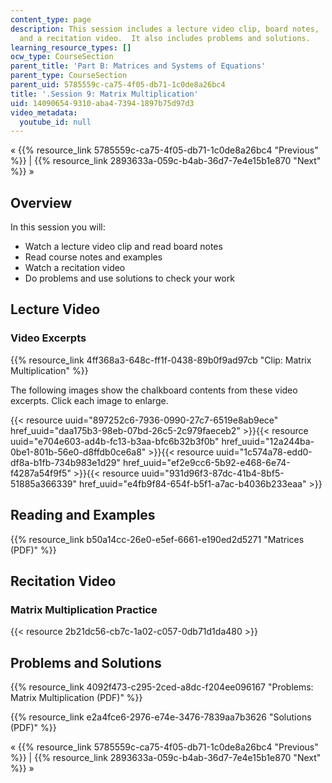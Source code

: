 ```yaml
---
content_type: page
description: This session includes a lecture video clip, board notes,  readings, examples,
  and a recitation video.  It also includes problems and solutions.
learning_resource_types: []
ocw_type: CourseSection
parent_title: 'Part B: Matrices and Systems of Equations'
parent_type: CourseSection
parent_uid: 5785559c-ca75-4f05-db71-1c0de8a26bc4
title: '.Session 9: Matrix Multiplication'
uid: 14090654-9310-aba4-7394-1897b75d97d3
video_metadata:
  youtube_id: null
---
```


« {{% resource_link 5785559c-ca75-4f05-db71-1c0de8a26bc4 "Previous" %}} | {{% resource_link 2893633a-059c-b4ab-36d7-7e4e15b1e870 "Next" %}} »

Overview
--------

In this session you will:

*   Watch a lecture video clip and read board notes
*   Read course notes and examples
*   Watch a recitation video
*   Do problems and use solutions to check your work

Lecture Video
-------------

### Video Excerpts

{{% resource_link 4ff368a3-648c-ff1f-0438-89b0f9ad97cb "Clip: Matrix Multiplication" %}}

The following images show the chalkboard contents from these video excerpts. Click each image to enlarge.

{{< resource uuid="897252c6-7936-0990-27c7-6519e8ab9ece" href_uuid="daa175b3-98eb-07bd-26c5-2c979faeceb2" >}}{{< resource uuid="e704e603-ad4b-fc13-b3aa-bfc6b32b3f0b" href_uuid="12a244ba-0be1-801b-56e0-d8ffdb0ce6a8" >}}{{< resource uuid="1c574a78-edd0-df8a-b1fb-734b983e1d29" href_uuid="ef2e9cc6-5b92-e468-6e74-f4287a54f9f5" >}}{{< resource uuid="931d96f3-87dc-41b4-8bf5-51885a366339" href_uuid="e4fb9f84-654f-b5f1-a7ac-b4036b233eaa" >}}

Reading and Examples
--------------------

{{% resource_link b50a14cc-26e0-e5ef-6661-e190ed2d5271 "Matrices (PDF)" %}}

Recitation Video
----------------

### Matrix Multiplication Practice

{{< resource 2b21dc56-cb7c-1a02-c057-0db71d1da480 >}}

Problems and Solutions
----------------------

{{% resource_link 4092f473-c295-2ced-a8dc-f204ee096167 "Problems: Matrix Multiplication (PDF)" %}}

{{% resource_link e2a4fce6-2976-e74e-3476-7839aa7b3626 "Solutions (PDF)" %}}

« {{% resource_link 5785559c-ca75-4f05-db71-1c0de8a26bc4 "Previous" %}} | {{% resource_link 2893633a-059c-b4ab-36d7-7e4e15b1e870 "Next" %}} »